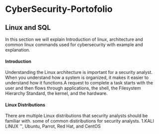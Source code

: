 # CyberSecurity-Portofolio
## Linux and SQL
In this section we will explain Introduction of linux, architecture and common linux commands used for cybersecurity with example and explanation. 
#### Introduction
Understanding the Linux architecture is important for a security analyst. When you understand how a system is organized, it makes it easier to understand how it functions.A request to complete a task starts with the user and then flows through applications, the shell, the Filesystem Hierarchy Standard, the kernel, and the hardware.

#### Linux Distributions
There are multiple Linux distributions that security analysts should be familiar with. some of common distiributions for security analysts.
1.KALI LINUX ™, Ubuntu, Parrot, Red Hat, and CentOS
